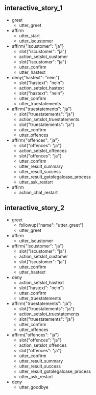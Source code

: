 
## interactive_story_1
* greet
    - utter_greet
* affirm
    - utter_start
    - utter_iscustomer
* affirm{"iscustomer": "ja"}
    - slot{"iscustomer": "ja"}
    - action_setslot_customer
    - slot{"iscustomer": "ja"}
    - utter_confirm
    - utter_hastext
* deny{"hastext": "nein"}
    - slot{"hastext": "nein"}
    - action_setslot_hastext
    - slot{"hastext": "nein"}
    - utter_confirm
    - utter_truestatements
* affirm{"truestatements": "ja"}
    - slot{"truestatements": "ja"}
    - action_setslot_truestatements
    - slot{"truestatements": "ja"}
    - utter_confirm
    - utter_offences
* affirm{"offences": "ja"}
    - slot{"offences": "ja"}
    - action_setslot_offences
    - slot{"offences": "ja"}
    - utter_confirm
    - utter_result_summary
    - utter_result_success
    - utter_result_gotolegalcase_process
    - utter_ask_restart
* affirm
    - action_chat_restart

## interactive_story_2
* greet
    - followup{"name": "utter_greet"}
    - utter_greet
* affirm
    - utter_iscustomer
* affirm{"iscustomer": "ja"}
    - slot{"iscustomer": "ja"}
    - action_setslot_customer
    - slot{"iscustomer": "ja"}
    - utter_confirm
    - utter_hastext
* deny
    - action_setslot_hastext
    - slot{"hastext": "nein"}
    - utter_confirm
    - utter_truestatements
* affirm{"truestatements": "ja"}
    - slot{"truestatements": "ja"}
    - action_setslot_truestatements
    - slot{"truestatements": "ja"}
    - utter_confirm
    - utter_offences
* affirm{"offences": "ja"}
    - slot{"offences": "ja"}
    - action_setslot_offences
    - slot{"offences": "ja"}
    - utter_confirm
    - utter_result_summary
    - utter_result_success
    - utter_result_gotolegalcase_process
    - utter_ask_restart
* deny
    - utter_goodbye
